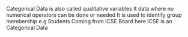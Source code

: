 Categorical Data is also called qualitative variables
It data where no numerical operators can be done or needed
It is used to identify group membership
e.g Students Coming from ICSE Board
here ICSE is an Categorical Data 